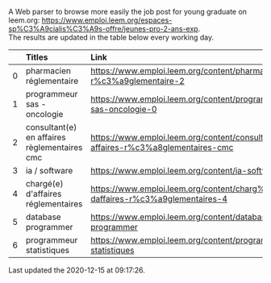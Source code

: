 A Web parser to browse more easily the job post for young graduate on leem.org: https://www.emploi.leem.org/espaces-sp%C3%A9cialis%C3%A9s-offre/jeunes-pro-2-ans-exp.  
The results are updated in the table below every working day.  


|    | Titles                                       | Link                                                                                |   Department |   Consulted |
|---:|:---------------------------------------------|:------------------------------------------------------------------------------------|-------------:|------------:|
|  0 | pharmacien réglementaire                     | https://www.emploi.leem.org/content/pharmacien-r%c3%a9glementaire-2                 |           75 |         682 |
|  1 | programmeur sas - oncologie                  | https://www.emploi.leem.org/content/programmeur-sas-oncologie-0                     |           75 |         610 |
|  2 | consultant(e) en affaires règlementaires cmc | https://www.emploi.leem.org/content/consultante-en-affaires-r%c3%a8glementaires-cmc |           75 |         175 |
|  3 | ia / software                                | https://www.emploi.leem.org/content/ia-software                                     |           75 |         815 |
|  4 | chargé(e) d'affaires réglementaires          | https://www.emploi.leem.org/content/charg%c3%a9e-daffaires-r%c3%a9glementaires-4    |           92 |         317 |
|  5 | database programmer                          | https://www.emploi.leem.org/content/database-programmer                             |           92 |        2246 |
|  6 | programmeur statistiques                     | https://www.emploi.leem.org/content/programmeur-statistiques                        |           92 |        2565 |
  
Last updated the 2020-12-15 at 09:17:26.
